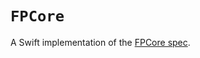 # ``FPCore``

A Swift implementation of the [FPCore spec](https://fpbench.org/spec/fpcore-2.0.html).
